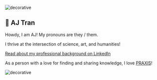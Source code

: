 ![decorative](https://user-images.githubusercontent.com/31839316/96356889-ec9e8680-10b1-11eb-99b5-7a196827eecb.png)

## 🔮 AJ Tran

Howdy, I am AJ! My pronouns are they / them. 

I thrive at the intersection of science, art, and humanities! 

<!-- [Check out my website!](https://ajtran303.github.io/) -->

[Read about my professional background on LinkedIn](https://www.linkedin.com/in/ajtran-dev/)

As a person with a love for finding and sharing knowledge, I love [PRAXIS](https://www.wordnik.com/words/praxis)!

<!-- [I am also on GitLab](https://gitlab.com/occvlt)

![AJ's github stats](https://github-readme-stats.vercel.app/api?username=ajtran303&show_icons=true&theme=synthwave)  -->

![decorative](https://user-images.githubusercontent.com/31839316/96356871-bc56e800-10b1-11eb-92b2-f8d19160831b.png)
